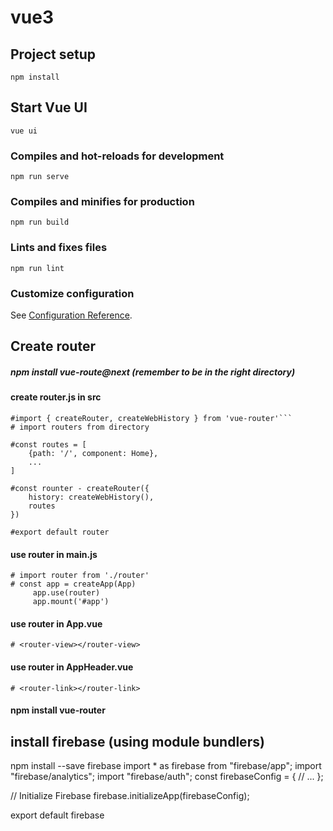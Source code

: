 # vue3

## Project setup
```
npm install
```

## Start Vue UI
```
vue ui
```

### Compiles and hot-reloads for development
```
npm run serve
```

### Compiles and minifies for production
```
npm run build
```

### Lints and fixes files
```
npm run lint
```

### Customize configuration
See [Configuration Reference](https://cli.vuejs.org/config/).

## Create router
##### npm install vue-route@next (remember to be in the right directory)
#### create router.js in src
    #import { createRouter, createWebHistory } from 'vue-router'```
    # import routers from directory
    
    #const routes = [
        {path: '/', component: Home},
        ...
    ]
    
    #const rounter - createRouter({
        history: createWebHistory(),
        routes
    })
        
    #export default router
    
#### use router in main.js
    # import router from './router'
    # const app = createApp(App)
         app.use(router)
         app.mount('#app')
       
#### use router in App.vue
    # <router-view></router-view>
    
#### use router in AppHeader.vue
    # <router-link></router-link>   
    
#### npm install vue-router


## install firebase (using module bundlers)
   npm install --save firebase
   import * as firebase from "firebase/app";
   import "firebase/analytics";
   import "firebase/auth";
  const firebaseConfig = {
    // ...
  };
  
  // Initialize Firebase
  firebase.initializeApp(firebaseConfig);
  
  export default firebase